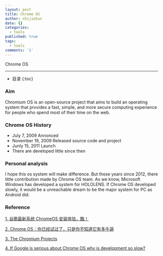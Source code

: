```yaml
---
layout: post
title: Chrome OS
author: shijieSun
date: {}
categories:
  - tools
published: true
tags:
  - tools
comments: '1'
---
```


Chrome OS

---

- 目录
{:toc}

### Aim
Chromium OS is an open-source project that aims to build an operating system that provides a fast, simple, and more secure computing experience for people who spend most of their time on the web. 

### Chrome OS History
- July 7, 2009 Annonced
- November 19, 2009 Released source code and project
- Junly 15, 2011 Launch
- There are developed little since then

### Personal analysis
I hope this os system will make difference. But these years since 2012, there little contribution made by Chrome OS team. As we know, Microsoft Windows has developed a system for HOLOLENS. If Chrome OS developed slowly, it would be a unreachable dream to be the major system for PC as Android did.

### Reference
[1. 谷歌最新系统 ChromeOS 安装体验，酷！](https://www.oschina.net/news/38125/chrome-os-experience)

[2. Chrome OS：你已经试过了，只是你不知道它有多牛逼](http://36kr.com/p/177402.html)

[3. The Chromium Projects](http://www.chromium.org/chromium-os)

[4. If Google is serious about Chrome OS why is development so slow?](https://productforums.google.com/forum/#!topic/chromebook-central/o0uMjcv9aaI)
